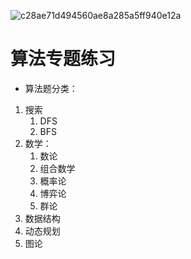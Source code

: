 ![c28ae71d494560ae8a285a5ff940e12a](https://github.com/user-attachments/assets/ccf9a1f1-3b18-42cf-8f8c-75695289977c)


# 算法专题练习


- 算法题分类：


1. 搜索
   1. DFS
   2. BFS
2. 数学：
   1. 数论
   2. 组合数学
   3. 概率论
   4. 博弈论
   5. 群论
3. 数据结构
4. 动态规划
5. 图论



